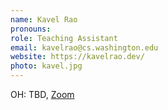 ```yaml
---
name: Kavel Rao
pronouns: 
role: Teaching Assistant
email: kavelrao@cs.washington.edu
website: https://kavelrao.dev/
photo: kavel.jpg
---
```


OH: TBD, [Zoom](https://washington.zoom.us/j/TBD)
